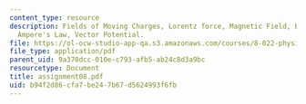 ```yaml
---
content_type: resource
description: Fields of Moving Charges, Lorentz force, Magnetic Field, Biot-Savart,
  Ampere's Law, Vector Potential.
file: https://ol-ocw-studio-app-qa.s3.amazonaws.com/courses/8-022-physics-ii-electricity-and-magnetism-fall-2002/b94f2d86cfa7be247b67d5624993f6fb_assignment08.pdf
file_type: application/pdf
parent_uid: 9a370dcc-010e-c793-afb5-ab24c8d3a9bc
resourcetype: Document
title: assignment08.pdf
uid: b94f2d86-cfa7-be24-7b67-d5624993f6fb
---
```

